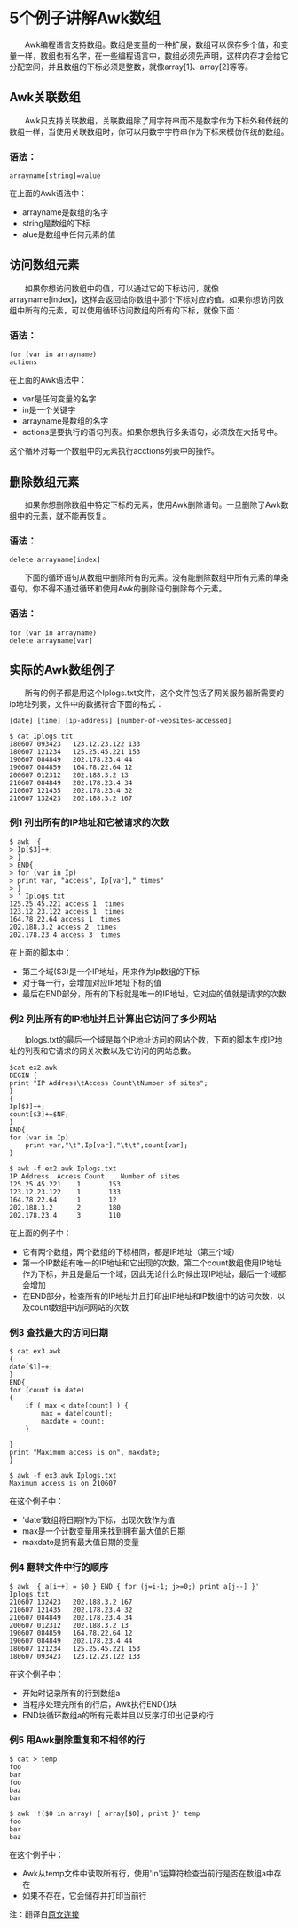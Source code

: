 # 5个例子讲解Awk数组

&ensp;&ensp;&ensp;&ensp;Awk编程语言支持数组。数组是变量的一种扩展，数组可以保存多个值，和变量一样，数组也有名字，在一些编程语言中，数组必须先声明，这样内存才会给它分配空间，并且数组的下标必须是整数，就像array[1]、array[2]等等。

## Awk关联数组

&ensp;&ensp;&ensp;&ensp;Awk只支持关联数组，关联数组除了用字符串而不是数字作为下标外和传统的数组一样，当使用关联数组时，你可以用数字字符串作为下标来模仿传统的数组。

### 语法：

`arrayname[string]=value`

在上面的Awk语法中：
* arrayname是数组的名字
* string是数组的下标
* alue是数组中任何元素的值

## 访问数组元素

&ensp;&ensp;&ensp;&ensp;如果你想访问数组中的值，可以通过它的下标访问，就像arrayname[index]，这样会返回给你数组中那个下标对应的值。如果你想访问数组中所有的元素，可以使用循环访问数组的所有的下标，就像下面：

### 语法：

```
for (var in arrayname)
actions
```
在上面的Awk语法中：
* var是任何变量的名字
* in是一个关键字
* arrayname是数组的名字
* actions是要执行的语句列表。如果你想执行多条语句，必须放在大括号中。


这个循环对每一个数组中的元素执行acctions列表中的操作。

## 删除数组元素

&ensp;&ensp;&ensp;&ensp;如果你想删除数组中特定下标的元素，使用Awk删除语句。一旦删除了Awk数组中的元素，就不能再恢复。

### 语法：

`delete arrayname[index]`

&ensp;&ensp;&ensp;&ensp;下面的循环语句从数组中删除所有的元素。没有能删除数组中所有元素的单条语句。你不得不通过循环和使用Awk的删除语句删除每个元素。

### 语法：

```
for (var in arrayname)
delete arrayname[var]
```

## 实际的Awk数组例子

&ensp;&ensp;&ensp;&ensp;所有的例子都是用这个Iplogs.txt文件，这个文件包括了网关服务器所需要的ip地址列表，文件中的数据符合下面的格式：

`[date] [time] [ip-address] [number-of-websites-accessed]`

```
$ cat Iplogs.txt
180607 093423	123.12.23.122 133
180607 121234	125.25.45.221 153
190607 084849   202.178.23.4 44
190607 084859   164.78.22.64 12
200607 012312	202.188.3.2 13
210607 084849   202.178.23.4 34
210607 121435	202.178.23.4 32
210607 132423	202.188.3.2 167
```

### 例1 列出所有的IP地址和它被请求的次数

```
$ awk '{
> Ip[$3]++;
> }
> END{
> for (var in Ip)
> print var, "access", Ip[var]," times"
> }
> ' Iplogs.txt
125.25.45.221 access 1  times
123.12.23.122 access 1  times
164.78.22.64 access 1  times
202.188.3.2 access 2  times
202.178.23.4 access 3  times
```

在上面的脚本中：
* 第三个域($3)是一个IP地址，用来作为Ip数组的下标
* 对于每一行，会增加对应IP地址下标的值
* 最后在END部分，所有的下标就是唯一的IP地址，它对应的值就是请求的次数

### 例2 列出所有的IP地址并且计算出它访问了多少网站

&ensp;&ensp;&ensp;&ensp;Iplogs.txt的最后一个域是每个IP地址访问的网站个数，下面的脚本生成IP地址的列表和它请求的网关次数以及它访问的网站总数。

```
$cat ex2.awk
BEGIN {
print "IP Address\tAccess Count\tNumber of sites";
}
{
Ip[$3]++;
count[$3]+=$NF;
}
END{
for (var in Ip)
	print var,"\t",Ip[var],"\t\t",count[var];
}

$ awk -f ex2.awk Iplogs.txt
IP Address	Access Count	Number of sites
125.25.45.221 	 1 		 153
123.12.23.122 	 1 		 133
164.78.22.64 	 1 		 12
202.188.3.2 	 2 		 180
202.178.23.4 	 3 		 110
```

在上面的例子中：
* 它有两个数组，两个数组的下标相同，都是IP地址（第三个域）
* 第一个IP数组有唯一的IP地址和它出现的次数，第二个count数组使用IP地址作为下标，并且是最后一个域，因此无论什么时候出现IP地址，最后一个域都会增加
* 在END部分，检查所有的IP地址并且打印出IP地址和IP数组中的访问次数，以及count数组中访问网站的次数

### 例3 查找最大的访问日期

```
$ cat ex3.awk
{
date[$1]++;
}
END{
for (count in date)
{
	if ( max < date[count] ) {
		max = date[count];
		maxdate = count;
	}

}
print "Maximum access is on", maxdate;
}

$ awk -f ex3.awk Iplogs.txt
Maximum access is on 210607
```
	
在这个例子中：
* 'date'数组将日期作为下标，出现次数作为值
* max是一个计数变量用来找到拥有最大值的日期
* maxdate是拥有最大值日期的变量

### 例4 翻转文件中行的顺序

```
$ awk '{ a[i++] = $0 } END { for (j=i-1; j>=0;) print a[j--] }' Iplogs.txt
210607 132423	202.188.3.2 167
210607 121435	202.178.23.4 32
210607 084849   202.178.23.4 34
200607 012312	202.188.3.2 13
190607 084859   164.78.22.64 12
190607 084849   202.178.23.4 44
180607 121234	125.25.45.221 153
180607 093423	123.12.23.122 133
```
	
在这个例子中：
* 开始时记录所有的行到数组a
* 当程序处理完所有的行后，Awk执行END{}块
* END块循环数组a的所有元素并且以反序打印出记录的行

### 例5 用Awk删除重复和不相邻的行

```
$ cat > temp
foo
bar
foo
baz
bar

$ awk '!($0 in array) { array[$0]; print }' temp
foo
bar
baz
```
	
在这个例子中：
* Awk从temp文件中读取所有行，使用'in'运算符检查当前行是否在数组a中存在
* 如果不存在，它会储存并打印当前行

注：翻译自[原文连接](http://www.thegeekstuff.com/2010/03/awk-arrays-explained-with-5-practical-examples/)
